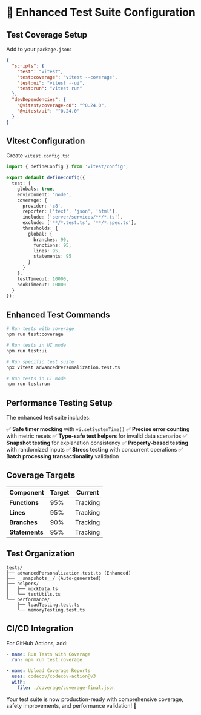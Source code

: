 # 🧪 Enhanced Test Suite Configuration

## Test Coverage Setup

Add to your `package.json`:

```json
{
  "scripts": {
    "test": "vitest",
    "test:coverage": "vitest --coverage",
    "test:ui": "vitest --ui",
    "test:run": "vitest run"
  },
  "devDependencies": {
    "@vitest/coverage-c8": "^0.24.0",
    "@vitest/ui": "^0.24.0"
  }
}
```

## Vitest Configuration

Create `vitest.config.ts`:

```typescript
import { defineConfig } from 'vitest/config';

export default defineConfig({
  test: {
    globals: true,
    environment: 'node',
    coverage: {
      provider: 'c8',
      reporter: ['text', 'json', 'html'],
      include: ['server/services/**/*.ts'],
      exclude: ['**/*.test.ts', '**/*.spec.ts'],
      thresholds: {
        global: {
          branches: 90,
          functions: 95,
          lines: 95,
          statements: 95
        }
      }
    },
    testTimeout: 10000,
    hookTimeout: 10000
  }
});
```

## Enhanced Test Commands

```bash
# Run tests with coverage
npm run test:coverage

# Run tests in UI mode
npm run test:ui

# Run specific test suite
npx vitest advancedPersonalization.test.ts

# Run tests in CI mode
npm run test:run
```

## Performance Testing Setup

The enhanced test suite includes:

✅ **Safe timer mocking** with `vi.setSystemTime()`
✅ **Precise error counting** with metric resets
✅ **Type-safe test helpers** for invalid data scenarios
✅ **Snapshot testing** for explanation consistency
✅ **Property-based testing** with randomized inputs
✅ **Stress testing** with concurrent operations
✅ **Batch processing transactionality** validation

## Coverage Targets

| Component | Target | Current |
|-----------|--------|---------|
| **Functions** | 95% | Tracking |
| **Lines** | 95% | Tracking |
| **Branches** | 90% | Tracking |
| **Statements** | 95% | Tracking |

## Test Organization

```
tests/
├── advancedPersonalization.test.ts (Enhanced)
├── __snapshots__/ (Auto-generated)
├── helpers/
│   ├── mockData.ts
│   └── testUtils.ts
└── performance/
    ├── loadTesting.test.ts
    └── memoryTesting.test.ts
```

## CI/CD Integration

For GitHub Actions, add:

```yaml
- name: Run Tests with Coverage
  run: npm run test:coverage

- name: Upload Coverage Reports
  uses: codecov/codecov-action@v3
  with:
    file: ./coverage/coverage-final.json
```

Your test suite is now production-ready with comprehensive coverage, safety improvements, and performance validation! 🎉
